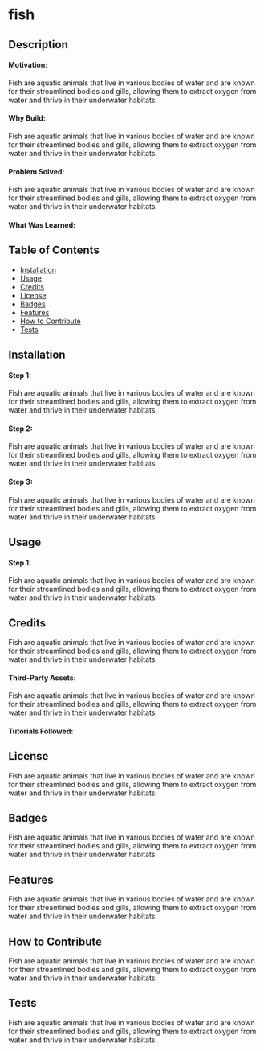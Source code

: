 # fish

## Description
#### Motivation:
 Fish are aquatic animals that live in various bodies of water and are known for their streamlined bodies and gills, allowing them to extract oxygen from water and thrive in their underwater habitats.

#### Why Build:
Fish are aquatic animals that live in various bodies of water and are known for their streamlined bodies and gills, allowing them to extract oxygen from water and thrive in their underwater habitats.

#### Problem Solved:
Fish are aquatic animals that live in various bodies of water and are known for their streamlined bodies and gills, allowing them to extract oxygen from water and thrive in their underwater habitats.

#### What Was Learned:


## Table of Contents
- [Installation](#installation)
- [Usage](#usage)
- [Credits](#credits)
- [License](#license)
- [Badges](#badges)
- [Features](#features)
- [How to Contribute](#how-to-contribute)
- [Tests](#tests)

## Installation
#### Step 1:
Fish are aquatic animals that live in various bodies of water and are known for their streamlined bodies and gills, allowing them to extract oxygen from water and thrive in their underwater habitats.

#### Step 2:
Fish are aquatic animals that live in various bodies of water and are known for their streamlined bodies and gills, allowing them to extract oxygen from water and thrive in their underwater habitats.

#### Step 3:
Fish are aquatic animals that live in various bodies of water and are known for their streamlined bodies and gills, allowing them to extract oxygen from water and thrive in their underwater habitats.

## Usage
#### Step 1:
Fish are aquatic animals that live in various bodies of water and are known for their streamlined bodies and gills, allowing them to extract oxygen from water and thrive in their underwater habitats.



## Credits
Fish are aquatic animals that live in various bodies of water and are known for their streamlined bodies and gills, allowing them to extract oxygen from water and thrive in their underwater habitats.

#### Third-Party Assets:
Fish are aquatic animals that live in various bodies of water and are known for their streamlined bodies and gills, allowing them to extract oxygen from water and thrive in their underwater habitats.

#### Tutorials Followed:


## License
Fish are aquatic animals that live in various bodies of water and are known for their streamlined bodies and gills, allowing them to extract oxygen from water and thrive in their underwater habitats.

## Badges
Fish are aquatic animals that live in various bodies of water and are known for their streamlined bodies and gills, allowing them to extract oxygen from water and thrive in their underwater habitats.

## Features
Fish are aquatic animals that live in various bodies of water and are known for their streamlined bodies and gills, allowing them to extract oxygen from water and thrive in their underwater habitats.

## How to Contribute
Fish are aquatic animals that live in various bodies of water and are known for their streamlined bodies and gills, allowing them to extract oxygen from water and thrive in their underwater habitats.

## Tests
Fish are aquatic animals that live in various bodies of water and are known for their streamlined bodies and gills, allowing them to extract oxygen from water and thrive in their underwater habitats.

